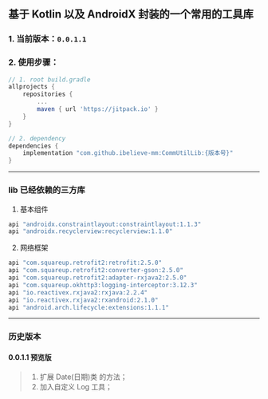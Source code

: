 ## 基于 Kotlin 以及 AndroidX 封装的一个常用的工具库

### 1. 当前版本：`0.0.1.1`

### 2. 使用步骤：

```groovy
// 1. root build.gradle
allprojects {
    repositories {
        ...
        maven { url 'https://jitpack.io' }
    }
}

// 2. dependency
dependencies {
    implementation "com.github.ibelieve-mm:CommUtilLib:{版本号}"
}
```

---

### lib  已经依赖的三方库

1. 基本组件

```groovy
api "androidx.constraintlayout:constraintlayout:1.1.3"
api "androidx.recyclerview:recyclerview:1.1.0"
```

2. 网络框架

```groovy
api "com.squareup.retrofit2:retrofit:2.5.0"
api "com.squareup.retrofit2:converter-gson:2.5.0"
api "com.squareup.retrofit2:adapter-rxjava2:2.5.0"
api "com.squareup.okhttp3:logging-interceptor:3.12.3"
api "io.reactivex.rxjava2:rxjava:2.2.4"
api "io.reactivex.rxjava2:rxandroid:2.1.0"
api "android.arch.lifecycle:extensions:1.1.1"
```



---

### 历史版本

#### 0.0.1.1 预览版
> 1. 扩展 Date(日期)类 的方法；
> 2. 加入自定义 Log 工具；